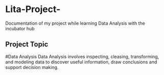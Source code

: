 # Lita-Project-
Documentation of my project while learning Data Analysis with the incubator hub

## Project Topic
#Data Analysis
Data Analysis involves inspecting, cleasing, transforming, and modeling data to discover useful information, draw conclusions and support decision making.

